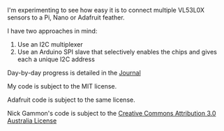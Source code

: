 I'm experimenting to see how easy it is to connect multiple VL53L0X sensors to a Pi, Nano or Adafruit feather.

I have two approaches in mind:

1. Use an I2C multiplexer
1. Use an Arduino SPI slave that selectively enables the chips and gives each a unique I2C address

Day-by-day progress is detailed in the [Journal](plan/journal.md)

My code is subject to the MIT license.

Adafruit code is subject to the same license.

Nick Gammon's code is subject to the  [Creative Commons Attribution 3.0 Australia License](https://creativecommons.org/licenses/by/3.0/au/)